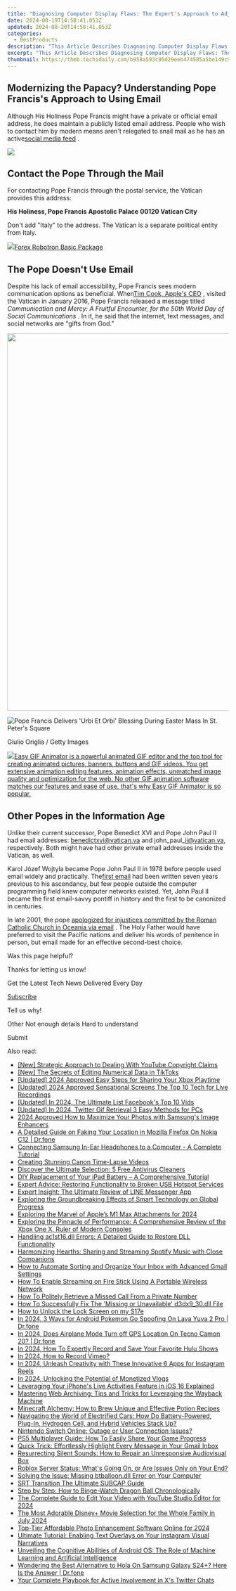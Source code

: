 ```yaml
---
title: "Diagnosing Computer Display Flaws: The Expert's Approach to Adjusting Skewed Horizontal Lines"
date: 2024-08-19T14:58:41.053Z
updated: 2024-08-20T14:58:41.053Z
categories:
  - BestProducts
description: "This Article Describes Diagnosing Computer Display Flaws: The Expert's Approach to Adjusting Skewed Horizontal Lines"
excerpt: "This Article Describes Diagnosing Computer Display Flaws: The Expert's Approach to Adjusting Skewed Horizontal Lines"
thumbnail: https://thmb.techidaily.com/b958a593c95d29eeb474585a5be149c96a0df966aa058115e3b977f5c8f6fa50.jpg
---
```


## Modernizing the Papacy? Understanding Pope Francis's Approach to Using Email
 Although His Holiness Pope Francis might have a private or official email address, he does maintain a publicly listed email address. People who wish to contact him by modern means aren't relegated to snail mail as he has an active[social media feed](https://twitter.com/Pontifex) .

<!-- affiliate ads begin -->
<a href="https://shop.mondly.com/affiliate.php?ACCOUNT=ATISTUDI&AFFILIATE=108875&PATH=https%3A%2F%2Fwww.mondly.com%3FAFFILIATE%3D108875%26RESOURCE%3D%2BEducational%2B300x600%2B"><img src="https://secure.avangate.com/images/merchant/69c418c33ec2e1a4267fa9bb77fa1428/educational-300x600.gif" border="0"></a>
<!-- affiliate ads end -->
## Contact the Pope Through the Mail

 For contacting Pope Francis through the postal service, the Vatican provides this address:

 **His Holiness, Pope Francis**
 **Apostolic Palace**
 **00120 Vatican City**

 Don't add "Italy" to the address. The Vatican is a separate political entity from Italy.

<!-- affiliate ads begin -->
<a href="https://secure.2checkout.com/order/checkout.php?PRODS=4726960&QTY=1&AFFILIATE=108875&CART=1"><img src="https://secure.avangate.com/images/merchant/5f4f7141b65a730b4efb0e0d51f63e94/products/forexrobotronbox.gif" border="0">Forex Robotron Basic Package</a>
<!-- affiliate ads end -->
## The Pope Doesn't Use Email

 Despite his lack of email accessibility, Pope Francis sees modern communication options as beneficial. When[Tim Cook, Apple's CEO](https://www.lifewire.com/who-is-tim-cook-1994301) , visited the Vatican in January 2016, Pope Francis released a message titled   _Communication and Mercy: A Fruitful Encounter, for the 50th World Day of Social Communications_ . In it, he said that the internet, text messages, and social networks are "gifts from God."

<!-- affiliate ads begin -->
<a href="https://propmoneyinc.pxf.io/c/5597632/1803116/14559" target="_top" id="1803116"><img src="//a.impactradius-go.com/display-ad/14559-1803116" border="0" alt="" width="859" height="859"/></a><img height="0" width="0" src="https://imp.pxf.io/i/5597632/1803116/14559" style="position:absolute;visibility:hidden;" border="0" />
<!-- affiliate ads end -->
![Pope Francis Delivers 'Urbi Et Orbi' Blessing During Easter Mass In St. Peter's Square](https://www.lifewire.com/thmb/z5bZaGaAuEBbtVki4q-_xec1lk8=/1500x0/filters:no_upscale():max_bytes(150000):strip_icc():format(webp)/pope-francis-delivers-urbi-et-orbi-blessing-during-easter-mass-in-st-peter-s-square-485740869-57d398e53df78c5833492a26.jpg)

 Giulio Origlia / Getty Images

<!-- affiliate ads begin -->
<a href="https://secure.2checkout.com/order/checkout.php?PRODS=174416&QTY=1&AFFILIATE=108875&CART=1"><img src="https://www.easygifanimator.net/images/gif-animator.png" border="0">Easy GIF Animator is a powerful animated GIF editor and the top tool for creating animated pictures, banners, buttons and GIF videos. You get extensive animation editing features, animation effects, unmatched image quality and optimization for the web. No other GIF animation software matches our features and ease of use, that's why Easy GIF Animator is so popular.</a>
<!-- affiliate ads end -->
## Other Popes in the Information Age

 Unlike their current successor, Pope Benedict XVI and Pope John Paul II had email addresses: <benedictxvi@vatican.va> and john\_paul\_ii@vatican.va, respectively. Both might have had other private email addresses inside the Vatican, as well.

 Karol Józef Wojtyla became Pope John Paul II in 1978 before people used email widely and practically. The[first email](https://www.lifewire.com/first-email-message-1164184) had been written seven years previous to his ascendancy, but few people outside the computer programming field knew computer networks existed. Yet, John Paul II became the first email-savvy pontiff in history and the first to be canonized in centuries.

 In late 2001, the pope [apologized for injustices committed by the Roman Catholic Church in Oceania via email](http://news.bbc.co.uk/1/hi/world/europe/1671540.stm) . The Holy Father would have preferred to visit the Pacific nations and deliver his words of penitence in person, but email made for an effective second-best choice.

Was this page helpful?

Thanks for letting us know!

 Get the Latest Tech News Delivered Every Day

[Subscribe](https://www.lifewire.com/#)

Tell us why!

 Other  Not enough details  Hard to understand

 Submit

<ins class="adsbygoogle"
     style="display:block"
     data-ad-format="autorelaxed"
     data-ad-client="ca-pub-7571918770474297"
     data-ad-slot="1223367746"></ins>



<ins class="adsbygoogle"
     style="display:block"
     data-ad-client="ca-pub-7571918770474297"
     data-ad-slot="8358498916"
     data-ad-format="auto"
     data-full-width-responsive="true"></ins>

<span class="atpl-alsoreadstyle">Also read:</span>
<div><ul>
<li><a href="https://youtube-stream.techidaily.com/new-strategic-approach-to-dealing-with-youtube-copyright-claims/"><u>[New] Strategic Approach to Dealing With YouTube Copyright Claims</u></a></li>
<li><a href="https://some-approaches.techidaily.com/new-the-secrets-of-editing-numerical-data-in-tiktoks/"><u>[New] The Secrets of Editing Numerical Data in TikToks</u></a></li>
<li><a href="https://screen-sharing-recording.techidaily.com/updated-2024-approved-easy-steps-for-sharing-your-xbox-playtime/"><u>[Updated] 2024 Approved  Easy Steps for Sharing Your Xbox Playtime</u></a></li>
<li><a href="https://screen-sharing-recording.techidaily.com/updated-2024-approved-sensational-screens-the-top-10-tech-for-live-recordings/"><u>[Updated] 2024 Approved  Sensational Screens  The Top 10 Tech for Live Recordings</u></a></li>
<li><a href="https://facebook-video-content.techidaily.com/updated-in-2024-the-ultimate-list-facebooks-top-10-vids/"><u>[Updated] In 2024, The Ultimate List  Facebook's Top 10 Vids</u></a></li>
<li><a href="https://twitter-videos.techidaily.com/updated-in-2024-twitter-gif-retrieval-3-easy-methods-for-pcs/"><u>[Updated] In 2024, Twitter Gif Retrieval  3 Easy Methods for PCs</u></a></li>
<li><a href="https://fox-blue.techidaily.com/2024-approved-how-to-maximize-your-photos-with-samsungs-image-enhancers/"><u>2024 Approved  How to Maximize Your Photos with Samsung's Image Enhancers</u></a></li>
<li><a href="https://location-fake.techidaily.com/a-detailed-guide-on-faking-your-location-in-mozilla-firefox-on-nokia-c12-drfone-by-drfone-virtual-android/"><u>A Detailed Guide on Faking Your Location in Mozilla Firefox On Nokia C12 | Dr.fone</u></a></li>
<li><a href="https://tech-recovery.techidaily.com/connecting-samsung-in-ear-headphones-to-a-computer-a-complete-tutorial/"><u>Connecting Samsung In-Ear Headphones to a Computer - A Complete Tutorial</u></a></li>
<li><a href="https://extra-tips.techidaily.com/creating-stunning-canon-time-lapse-videos/"><u>Creating Stunning Canon Time-Lapse Videos</u></a></li>
<li><a href="https://tech-recovery.techidaily.com/discover-the-ultimate-selection-5-free-antivirus-cleaners/"><u>Discover the Ultimate Selection: 5 Free Antivirus Cleaners</u></a></li>
<li><a href="https://tech-recovery.techidaily.com/diy-replacement-of-your-ipad-battery-a-comprehensive-tutorial/"><u>DIY Replacement of Your iPad Battery – A Comprehensive Tutorial</u></a></li>
<li><a href="https://tech-recovery.techidaily.com/expert-advice-restoring-functionality-to-broken-usb-hotspot-services/"><u>Expert Advice: Restoring Functionality to Broken USB Hotspot Services</u></a></li>
<li><a href="https://tech-recovery.techidaily.com/expert-insight-the-ultimate-review-of-line-messenger-app/"><u>Expert Insight: The Ultimate Review of LINE Messenger App</u></a></li>
<li><a href="https://tech-recovery.techidaily.com/exploring-the-groundbreaking-effects-of-smart-technology-on-global-progress/"><u>Exploring the Groundbreaking Effects of Smart Technology on Global Progress</u></a></li>
<li><a href="https://some-techniques.techidaily.com/exploring-the-marvel-of-apples-m1-max-attachments-for-2024/"><u>Exploring the Marvel of Apple’s M1 Max Attachments for 2024</u></a></li>
<li><a href="https://buynow-tips.techidaily.com/exploring-the-pinnacle-of-performance-a-comprehensive-review-of-the-xbox-one-x-ruler-of-modern-consoles/"><u>Exploring the Pinnacle of Performance: A Comprehensive Review of the Xbox One X, Ruler of Modern Consoles</u></a></li>
<li><a href="https://tech-recovery.techidaily.com/handling-ac1st16dll-errors-a-detailed-guide-to-restore-dll-functionality/"><u>Handling ac1st16.dll Errors: A Detailed Guide to Restore DLL Functionality</u></a></li>
<li><a href="https://tech-recovery.techidaily.com/harmonizing-hearths-sharing-and-streaming-spotify-music-with-close-companions/"><u>Harmonizing Hearths: Sharing and Streaming Spotify Music with Close Companions</u></a></li>
<li><a href="https://tech-recovery.techidaily.com/how-to-automate-sorting-and-organize-your-inbox-with-advanced-gmail-settings/"><u>How to Automate Sorting and Organize Your Inbox with Advanced Gmail Settings</u></a></li>
<li><a href="https://tech-recovery.techidaily.com/how-to-enable-streaming-on-fire-stick-using-a-portable-wireless-network/"><u>How To Enable Streaming on Fire Stick Using A Portable Wireless Network</u></a></li>
<li><a href="https://tech-recovery.techidaily.com/how-to-politely-retrieve-a-missed-call-from-a-private-number/"><u>How To Politely Retrieve a Missed Call From a Private Number</u></a></li>
<li><a href="https://tech-recovery.techidaily.com/how-to-successfully-fix-the-missing-or-unavailable-d3dx930dll-file/"><u>How To Successfully Fix The 'Missing or Unavailable' d3dx9_30.dll File</u></a></li>
<li><a href="https://review-topics.techidaily.com/how-to-unlock-the-lock-screen-on-my-s17e-by-drfone-android-unlock-android-unlock/"><u>How to Unlock the Lock Screen on my S17e</u></a></li>
<li><a href="https://android-pokemon-go.techidaily.com/in-2024-3-ways-for-android-pokemon-go-spoofing-on-lava-yuva-2-pro-drfone-by-drfone-virtual-android/"><u>In 2024, 3 Ways for Android Pokemon Go Spoofing On Lava Yuva 2 Pro | Dr.fone</u></a></li>
<li><a href="https://review-topics.techidaily.com/in-2024-does-airplane-mode-turn-off-gps-location-on-tecno-camon-20-drfone-by-drfone-virtual-android/"><u>In 2024, Does Airplane Mode Turn off GPS Location On Tecno Camon 20? | Dr.fone</u></a></li>
<li><a href="https://digital-screen-recording.techidaily.com/in-2024-how-to-expertly-record-and-save-your-favorite-hulu-shows/"><u>In 2024, How To Expertly Record and Save Your Favorite Hulu Shows</u></a></li>
<li><a href="https://on-screen-recording.techidaily.com/in-2024-how-to-record-vimeo/"><u>In 2024, How to Record Vimeo?</u></a></li>
<li><a href="https://instagram-clips.techidaily.com/in-2024-unleash-creativity-with-these-innovative-6-apps-for-instagram-reels/"><u>In 2024, Unleash Creativity with These Innovative 6 Apps for Instagram Reels</u></a></li>
<li><a href="https://youtube-stream.techidaily.com/in-2024-unlocking-the-potential-of-monetized-vlogs/"><u>In 2024, Unlocking the Potential of Monetized Vlogs</u></a></li>
<li><a href="https://tech-recovery.techidaily.com/leveraging-your-iphones-live-activities-feature-in-ios-16-explained/"><u>Leveraging Your iPhone's Live Activities Feature in iOS 16 Explained</u></a></li>
<li><a href="https://tech-recovery.techidaily.com/mastering-web-archiving-tips-and-tricks-for-leveraging-the-wayback-machine/"><u>Mastering Web Archiving: Tips and Tricks for Leveraging the Wayback Machine</u></a></li>
<li><a href="https://tech-recovery.techidaily.com/minecraft-alchemy-how-to-brew-unique-and-effective-potion-recipes/"><u>Minecraft Alchemy: How to Brew Unique and Effective Potion Recipes</u></a></li>
<li><a href="https://tech-recovery.techidaily.com/navigating-the-world-of-electrified-cars-how-do-battery-powered-plug-in-hydrogen-cell-and-hybrid-vehicles-stack-up/"><u>Navigating the World of Electrified Cars: How Do Battery-Powered, Plug-In, Hydrogen Cell, and Hybrid Vehicles Stack Up?</u></a></li>
<li><a href="https://tech-recovery.techidaily.com/nintendo-switch-online-outage-or-user-connection-issues/"><u>Nintendo Switch Online: Outage or User Connection Issues?</u></a></li>
<li><a href="https://tech-recovery.techidaily.com/ps5-multiplayer-guide-how-to-easily-share-your-game-progress/"><u>PS5 Multiplayer Guide: How To Easily Share Your Game Progress</u></a></li>
<li><a href="https://tech-recovery.techidaily.com/quick-trick-effortlessly-highlight-every-message-in-your-gmail-inbox/"><u>Quick Trick: Effortlessly Highlight Every Message in Your Gmail Inbox</u></a></li>
<li><a href="https://tech-recovery.techidaily.com/resurrecting-silent-sounds-how-to-repair-an-unresponsive-audiovisual-box/"><u>Resurrecting Silent Sounds: How to Repair an Unresponsive Audiovisual Box</u></a></li>
<li><a href="https://tech-recovery.techidaily.com/roblox-server-status-whats-going-on-or-are-issues-only-on-your-end/"><u>Roblox Server Status: What's Going On, or Are Issues Only on Your End?</u></a></li>
<li><a href="https://tech-recovery.techidaily.com/solving-the-issue-missing-btballoondll-error-on-your-computer/"><u>Solving the Issue: Missing btballoon.dll Error on Your Computer</u></a></li>
<li><a href="https://extra-lessons.techidaily.com/srt-transition-the-ultimate-subcap-guide/"><u>SRT Transition  The Ultimate SUBCAP Guide</u></a></li>
<li><a href="https://tech-recovery.techidaily.com/step-by-step-how-to-binge-watch-dragon-ball-chronologically/"><u>Step by Step: How to Binge-Watch Dragon Ball Chronologically</u></a></li>
<li><a href="https://youtube-web.techidaily.com/omplete-guide-to-edit-your-video-with-youtube-studio-editor-for-2024/"><u>The Complete Guide to Edit Your Video with YouTube Studio Editor for 2024</u></a></li>
<li><a href="https://tech-recovery.techidaily.com/the-most-adorable-disneyplus-movie-selection-for-the-whole-family-in-july-2024/"><u>The Most Adorable Disney+ Movie Selection for the Whole Family in July 2024</u></a></li>
<li><a href="https://some-skills.techidaily.com/top-tier-affordable-photo-enhancement-software-online-for-2024/"><u>Top-Tier Affordable Photo Enhancement Software Online for 2024</u></a></li>
<li><a href="https://tech-recovery.techidaily.com/ultimate-tutorial-enabling-text-overlays-on-your-instagram-visual-narratives/"><u>Ultimate Tutorial: Enabling Text Overlays on Your Instagram Visual Narratives</u></a></li>
<li><a href="https://tech-recovery.techidaily.com/unveiling-the-cognitive-abilities-of-android-os-the-role-of-machine-learning-and-artificial-intelligence/"><u>Unveiling the Cognitive Abilities of Android OS: The Role of Machine Learning and Artificial Intelligence</u></a></li>
<li><a href="https://fake-location.techidaily.com/wondering-the-best-alternative-to-hola-on-samsung-galaxy-s24plus-here-is-the-answer-drfone-by-drfone-virtual-android/"><u>Wondering the Best Alternative to Hola On Samsung Galaxy S24+? Here Is the Answer | Dr.fone</u></a></li>
<li><a href="https://tech-recovery.techidaily.com/your-complete-playbook-for-active-involvement-in-xs-twitter-chats/"><u>Your Complete Playbook for Active Involvement in X's Twitter Chats</u></a></li>
</ul></div>
